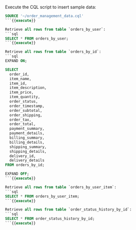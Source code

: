 Execute the CQL script to insert sample data:
```sql
SOURCE '~/order_management_data.cql'
```{{execute}}

Retrieve all rows from table `orders_by_user`:
```sql
SELECT * FROM orders_by_user;        
```{{execute}}

Retrieve all rows from table `orders_by_id`:
```sql
EXPAND ON;

SELECT 
  order_id,
  item_name,
  item_id,
  item_description,
  item_price,
  item_quantity,
  order_status,
  order_timestamp,
  order_subtotal,
  order_shipping,
  order_tax,
  order_total,
  payment_summary,
  payment_details,
  billing_summary,
  billing_details,
  shipping_summary,
  shipping_details,
  delivery_id,
  delivery_details 
FROM orders_by_id;

EXPAND OFF;
```{{execute}}

Retrieve all rows from table `orders_by_user_item`:
```sql
SELECT * FROM orders_by_user_item;                    
```{{execute}}

Retrieve all rows from table `order_status_history_by_id`:
```sql
SELECT * FROM order_status_history_by_id; 
```{{execute}}
